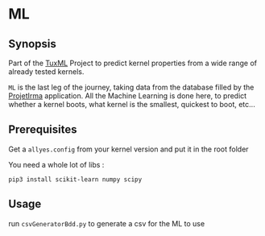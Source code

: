 # ML

## Synopsis

Part of the [TuxML](https://github.com/TuxML) Project to predict kernel properties from a wide range of already tested kernels.

`ML` is the last leg of the journey, taking data from the database filled by the [ProjetIrma](https://github.com/TuxML/ProjetIrma) application. All the Machine Learning is done here, to predict whether a kernel boots, what kernel is the smallest, quickest to boot, etc...

## Prerequisites

Get a `allyes.config` from your kernel version and put it in the root folder

You need a whole lot of libs :

    pip3 install scikit-learn numpy scipy

## Usage

run `csvGeneratorBdd.py` to generate a csv for the ML to use